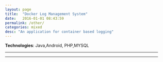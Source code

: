 ```yaml
---
layout: page
title:  "Docker Log Management System"
date:   2016-01-01 08:43:59
permalink: /other/
categories: mixed
desc: "An application for container based logging"
---
```


**Technologies**: Java,Android, PHP,MYSQL

---


---
